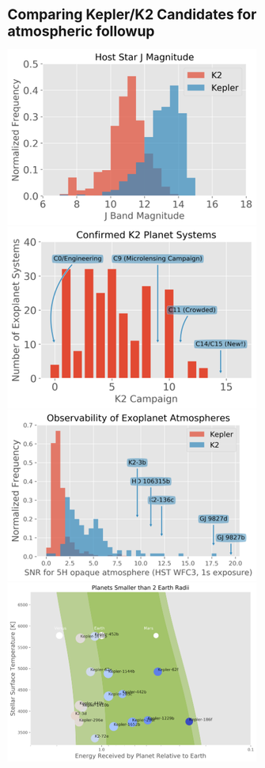 # Comparing Kepler/K2 Candidates for atmospheric followup

![](https://raw.githubusercontent.com/christinahedges/atmosphere-charts/master/charts/jband.png)
![](https://raw.githubusercontent.com/christinahedges/atmosphere-charts/master/charts/planetdiscoveries_5.png)
![](https://raw.githubusercontent.com/christinahedges/atmosphere-charts/master/charts/K2observability_annotated.png)
![](https://raw.githubusercontent.com/christinahedges/atmosphere-charts/master/charts/smallplanets_HZ.png)

